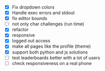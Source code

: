 - [x] Fix dropdown colors
- [x] Handle exec errors and stdout
- [x] fix editor bounds
- [ ] not only char challenges (run time)
- [x] refactor
- [x] responsive
- [x] logged out access
- [x] make all pages like the profile (theme)
- [x] support both python and js solutions
- [ ] test leaderboards better with a lot of users
- [ ] check responsiveness on a real phone